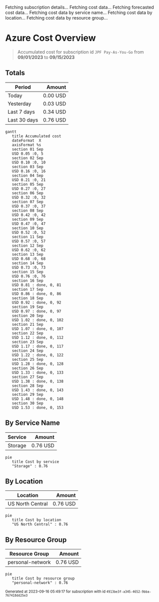 Fetching subscription details...
Fetching cost data...
Fetching forecasted cost data...
Fetching cost data by service name...
Fetching cost data by location...
Fetching cost data by resource group...
# Azure Cost Overview

> Accumulated cost for subscription id `JPF Pay-As-You-Go` from **09/01/2023** to **09/15/2023**

## Totals

|Period|Amount|
|---|---:|
|Today|0.00 USD|
|Yesterday|0.03 USD|
|Last 7 days|0.34 USD|
|Last 30 days|0.76 USD|

```mermaid
gantt
   title Accumulated cost
   dateFormat  X
   axisFormat %s
   section 01 Sep
   USD 0.05 :0, 5
   section 02 Sep
   USD 0.10 :0, 10
   section 03 Sep
   USD 0.16 :0, 16
   section 04 Sep
   USD 0.21 :0, 21
   section 05 Sep
   USD 0.27 :0, 27
   section 06 Sep
   USD 0.32 :0, 32
   section 07 Sep
   USD 0.37 :0, 37
   section 08 Sep
   USD 0.42 :0, 42
   section 09 Sep
   USD 0.47 :0, 47
   section 10 Sep
   USD 0.52 :0, 52
   section 11 Sep
   USD 0.57 :0, 57
   section 12 Sep
   USD 0.62 :0, 62
   section 13 Sep
   USD 0.68 :0, 68
   section 14 Sep
   USD 0.73 :0, 73
   section 15 Sep
   USD 0.76 :0, 76
   section 16 Sep
   USD 0.81 : done, 0, 81
   section 17 Sep
   USD 0.86 : done, 0, 86
   section 18 Sep
   USD 0.92 : done, 0, 92
   section 19 Sep
   USD 0.97 : done, 0, 97
   section 20 Sep
   USD 1.02 : done, 0, 102
   section 21 Sep
   USD 1.07 : done, 0, 107
   section 22 Sep
   USD 1.12 : done, 0, 112
   section 23 Sep
   USD 1.17 : done, 0, 117
   section 24 Sep
   USD 1.22 : done, 0, 122
   section 25 Sep
   USD 1.28 : done, 0, 128
   section 26 Sep
   USD 1.33 : done, 0, 133
   section 27 Sep
   USD 1.38 : done, 0, 138
   section 28 Sep
   USD 1.43 : done, 0, 143
   section 29 Sep
   USD 1.48 : done, 0, 148
   section 30 Sep
   USD 1.53 : done, 0, 153
```

## By Service Name

|Service|Amount|
|---|---:|
|Storage|0.76 USD|

```mermaid
pie
   title Cost by service
   "Storage" : 0.76
```

## By Location

|Location|Amount|
|---|---:|
|US North Central|0.76 USD|

```mermaid
pie
   title Cost by location
   "US North Central" : 0.76
```

## By Resource Group

|Resource Group|Amount|
|---|---:|
|personal-network|0.76 USD|

```mermaid
pie
   title Cost by resource group
   "personal-network" : 0.76
```

<sup>Generated at 2023-09-16 05:49:17 for subscription with id `4913be3f-a345-4652-9bba-767418dd25e3`</sup>
